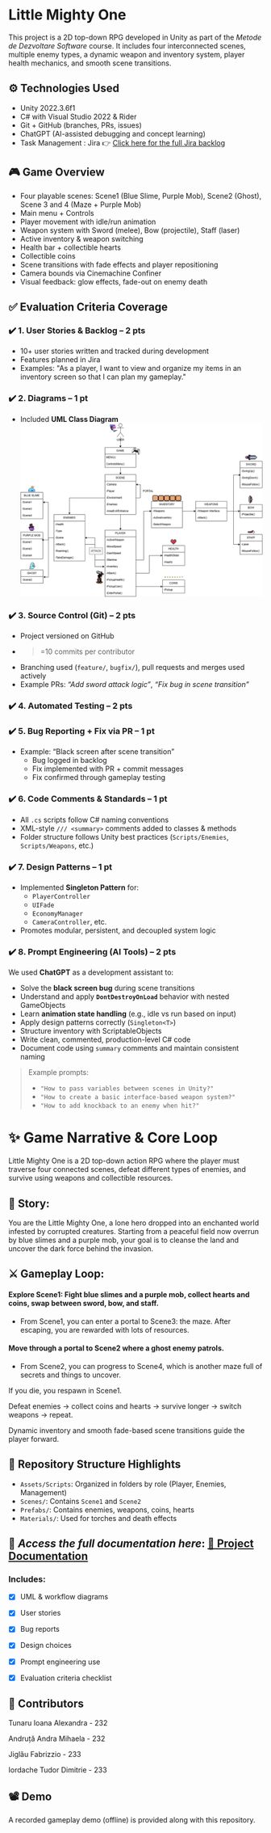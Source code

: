 # Little Mighty One

This project is a 2D top-down RPG developed in Unity as part of the *Metode de Dezvoltare Software* course. It includes four interconnected scenes, multiple enemy types, a dynamic weapon and inventory system, player health mechanics, and smooth scene transitions.



## ⚙️ Technologies Used
- Unity 2022.3.6f1
- C# with Visual Studio 2022 & Rider
- Git + GitHub (branches, PRs, issues)
- ChatGPT (AI-assisted debugging and concept learning)
- Task Management : Jira  👉 [Click here for the full Jira backlog](https://andraandruta60.atlassian.net/jira/software/projects/SCRUM/boards/1/backlog?epics=visible&atlOrigin=eyJpIjoiMmYwMWFmOGU0MGU0NGY5M2FiMTMyN2UzZDc4NTEzYTciLCJwIjoiaiJ9)



## 🎮 Game Overview
- Four playable scenes: Scene1 (Blue Slime, Purple Mob), Scene2 (Ghost), Scene 3 and 4 (Maze + Purple Mob)
- Main menu + Controls
- Player movement with idle/run animation
- Weapon system with Sword (melee), Bow (projectile), Staff (laser)
- Active inventory & weapon switching
- Health bar + collectible hearts
- Collectible coins
- Scene transitions with fade effects and player repositioning
- Camera bounds via Cinemachine Confiner
- Visual feedback: glow effects, fade-out on enemy death



## ✅ Evaluation Criteria Coverage

### ✔️ 1. User Stories & Backlog – **2 pts**
- 10+ user stories written and tracked during development  
- Features planned in Jira  
- Examples: "As a player, I want to view and organize my items in an inventory screen so that I can plan my gameplay."

### ✔️ 2. Diagrams – **1 pt**
- Included **UML Class Diagram**
  ![UML Diagram](images-for-readme/UML-MDS-final.drawio.png)


### ✔️ 3. Source Control (Git) – **2 pts**
- Project versioned on GitHub  
- >=10 commits per contributor  
- Branching used (`feature/`, `bugfix/`), pull requests and merges used actively  
- Example PRs: *“Add sword attack logic”*, *“Fix bug in scene transition”*

### ✔️ 4. Automated Testing – **2 pts**


### ✔️ 5. Bug Reporting + Fix via PR – **1 pt**
- Example: “Black screen after scene transition”  
  - Bug logged in backlog  
  - Fix implemented with PR + commit messages  
  - Fix confirmed through gameplay testing

### ✔️ 6. Code Comments & Standards – **1 pt**
- All `.cs` scripts follow C# naming conventions  
- XML-style `/// <summary>` comments added to classes & methods  
- Folder structure follows Unity best practices (`Scripts/Enemies`, `Scripts/Weapons`, etc.)

### ✔️ 7. Design Patterns – **1 pt**
- Implemented **Singleton Pattern** for:
  - `PlayerController`
  - `UIFade`
  - `EconomyManager`
  - `CameraController`, etc.
- Promotes modular, persistent, and decoupled system logic

### ✔️ 8. Prompt Engineering (AI Tools) – **2 pts**
We used **ChatGPT** as a development assistant to:

- Solve the **black screen bug** during scene transitions
- Understand and apply **`DontDestroyOnLoad`** behavior with nested GameObjects
- Learn **animation state handling** (e.g., idle vs run based on input)
- Apply design patterns correctly (`Singleton<T>`)
- Structure inventory with ScriptableObjects
- Write clean, commented, production-level C# code
- Document code using `summary` comments and maintain consistent naming

> Example prompts:
> - `"How to pass variables between scenes in Unity?"`
> - `"How to create a basic interface-based weapon system?"`
> - `"How to add knockback to an enemy when hit?"`


# ✨ Game Narrative & Core Loop
Little Mighty One is a 2D top-down action RPG where the player must traverse four connected scenes, defeat different types of enemies, and survive using weapons and collectible resources.

## 🧙 Story:
You are the Little Mighty One, a lone hero dropped into an enchanted world infested by corrupted creatures. Starting from a peaceful field now overrun by blue slimes and a purple mob, your goal is to cleanse the land and uncover the dark force behind the invasion.

## ⚔️ Gameplay Loop:

#### Explore Scene1: Fight blue slimes and a purple mob, collect hearts and coins, swap between sword, bow, and staff.

- From Scene1, you can enter a portal to Scene3: the maze. After escaping, you are rewarded with lots of resources.

#### Move through a portal to Scene2 where a ghost enemy patrols.

- From Scene2, you can progress to Scene4, which is another maze full of secrets and things to uncover.

If you die, you respawn in Scene1.

Defeat enemies → collect coins and hearts → survive longer → switch weapons → repeat.

Dynamic inventory and smooth fade-based scene transitions guide the player forward.

## 📁 Repository Structure Highlights
- `Assets/Scripts`: Organized in folders by role (Player, Enemies, Management)
- `Scenes/`: Contains `Scene1` and `Scene2`
- `Prefabs/`: Contains enemies, weapons, coins, hearts
- `Materials/`: Used for torches and death effects


## 📎 *Access the full documentation here*:   [📄 Project Documentation](https://docs.google.com/document/d/1FYkPNgxL9V46p0bNFUEcMQqGQ7LHoYQzP_VeqZISp4U/edit?usp=sharing)


### Includes:

- [x] UML & workflow diagrams

- [x] User stories

- [x] Bug reports

- [x] Design choices

- [x] Prompt engineering use

- [x] Evaluation criteria checklist


## 📌 Contributors
Tunaru Ioana Alexandra - 232

Andruță Andra Mihaela - 232

Jiglău Fabrizzio - 233

Iordache Tudor Dimitrie - 233


## 📽 Demo
A recorded gameplay demo (offline) is provided along with this repository.

